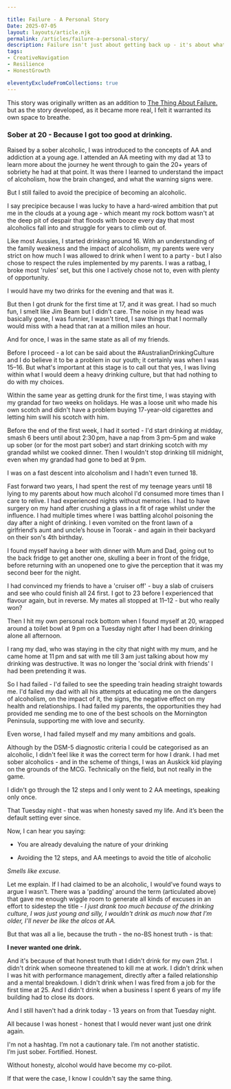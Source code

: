 ```yaml
---

title: Failure - A Personal Story 
Date: 2025-07-05  
layout: layouts/article.njk  
permalink: /articles/failure-a-personal-story/
description: Failure isn't just about getting back up - it's about what you do before you stand again.  
tags:
- CreativeNavigation
- Resilience
- HonestGrowth

eleventyExcludeFromCollections: true
---
```


This story was originally written as an addition to [The Thing About Failure.](/articles/the-thing-about-failure/) but as the story developed, as it became more real, I felt it warranted its own space to breathe.

### Sober at 20 - Because I got too good at drinking.

Raised by a sober alcoholic, I was introduced to the concepts of AA and addiction at a young age. I attended an AA meeting with my dad at 13 to learn more about the journey he went through to gain the 20+ years of sobriety he had at that point. It was there I learned to understand the impact of alcoholism, how the brain changed, and what the warning signs were.

But I still failed to avoid the precipice of becoming an alcoholic.

I say precipice because I was lucky to have a hard-wired ambition that put me in the clouds at a young age - which meant my rock bottom wasn't at the deep pit of despair that floods with booze every day that most alcoholics fall into and struggle for years to climb out of.

Like most Aussies, I started drinking around 16. With an understanding of the family weakness and the impact of alcoholism, my parents were very strict on how much I was allowed to drink when I went to a party - but I also chose to respect the rules implemented by my parents. I was a ratbag, I broke most 'rules' set, but this one I actively chose not to, even with plenty of opportunity.

I would have my two drinks for the evening and that was it.

But then I got drunk for the first time at 17, and it was great. I had so much fun, I smelt like Jim Beam but I didn't care. The noise in my head was basically gone, I was funnier, I wasn't tired, I saw things that I normally would miss with a head that ran at a million miles an hour.

And for once, I was in the same state as all of my friends.

Before I proceed - a lot can be said about the #AustralianDrinkingCulture and I do believe it to be a problem in our youth; it certainly was when I was 15–16. But what's important at this stage is to call out that yes, I was living within what I would deem a heavy drinking culture, but that had nothing to do with my choices.

Within the same year as getting drunk for the first time, I was staying with my grandad for two weeks on holidays. He was a loose unit who made his own scotch and didn't have a problem buying 17-year-old cigarettes and letting him swill his scotch with him.

Before the end of the first week, I had it sorted - I'd start drinking at midday, smash 6 beers until about 2:30 pm, have a nap from 3 pm–5 pm and wake up sober (or for the most part sober) and start drinking scotch with my grandad whilst we cooked dinner. Then I wouldn't stop drinking till midnight, even when my grandad had gone to bed at 9 pm.

I was on a fast descent into alcoholism and I hadn't even turned 18.

Fast forward two years, I had spent the rest of my teenage years until 18 lying to my parents about how much alcohol I'd consumed more times than I care to relive. I had experienced nights without memories. I had to have surgery on my hand after crushing a glass in a fit of rage whilst under the influence. I had multiple times where I was battling alcohol poisoning the day after a night of drinking. I even vomited on the front lawn of a girlfriend’s aunt and uncle’s house in Toorak - and again in their backyard on their son's 4th birthday.

I found myself having a beer with dinner with Mum and Dad, going out to the back fridge to get another one, skulling a beer in front of the fridge, before returning with an unopened one to give the perception that it was my second beer for the night.

I had convinced my friends to have a 'cruiser off' - buy a slab of cruisers and see who could finish all 24 first. I got to 23 before I experienced that flavour again, but in reverse. My mates all stopped at 11–12 - but who really won?

Then I hit my own personal rock bottom when I found myself at 20, wrapped around a toilet bowl at 9 pm on a Tuesday night after I had been drinking alone all afternoon.

I rang my dad, who was staying in the city that night with my mum, and he came home at 11 pm and sat with me till 3 am just talking about how my drinking was destructive. It was no longer the 'social drink with friends' I had been pretending it was.

So I had failed - I'd failed to see the speeding train heading straight towards me. I'd failed my dad with all his attempts at educating me on the dangers of alcoholism, on the impact of it, the signs, the negative effect on my health and relationships. I had failed my parents, the opportunities they had provided me sending me to one of the best schools on the Mornington Peninsula, supporting me with love and security.

Even worse, I had failed myself and my many ambitions and goals.

Although by the DSM-5 diagnostic criteria I could be categorised as an alcoholic, I didn't feel like it was the correct term for how I drank. I had met sober alcoholics - and in the scheme of things, I was an Auskick kid playing on the grounds of the MCG. Technically on the field, but not really in the game.

I didn't go through the 12 steps and I only went to 2 AA meetings, speaking only once.

That Tuesday night - that was when honesty saved my life. And it’s been the default setting ever since.

Now, I can hear you saying:

- You are already devaluing the nature of your drinking
    
- Avoiding the 12 steps, and AA meetings to avoid the title of alcoholic
    

_Smells like excuse._

Let me explain. If I had claimed to be an alcoholic, I would’ve found ways to argue I wasn’t. There was a 'padding' around the term (articulated above) that gave me enough wiggle room to generate all kinds of excuses in an effort to sidestep the title - _I just drank too much because of the drinking culture, I was just young and silly, I wouldn't drink as much now that I'm older, I'll never be like the alcos at AA._

But that was all a lie, because the truth - the no-BS honest truth - is that:

**I never wanted one drink.**

And it's because of that honest truth that I didn't drink for my own 21st. I didn't drink when someone threatened to kill me at work. I didn't drink when I was hit with performance management, directly after a failed relationship and a mental breakdown. I didn't drink when I was fired from a job for the first time at 25. And I didn't drink when a business I spent 6 years of my life building had to close its doors.

And I still haven't had a drink today - 13 years on from that Tuesday night.

All because I was honest - honest that I would never want just one drink again.

I'm not a hashtag. I’m not a cautionary tale. I’m not another statistic.  
I’m just sober. Fortified. Honest.

Without honesty, alcohol would have become my co-pilot.

If that were the case, I know I couldn't say the same thing.